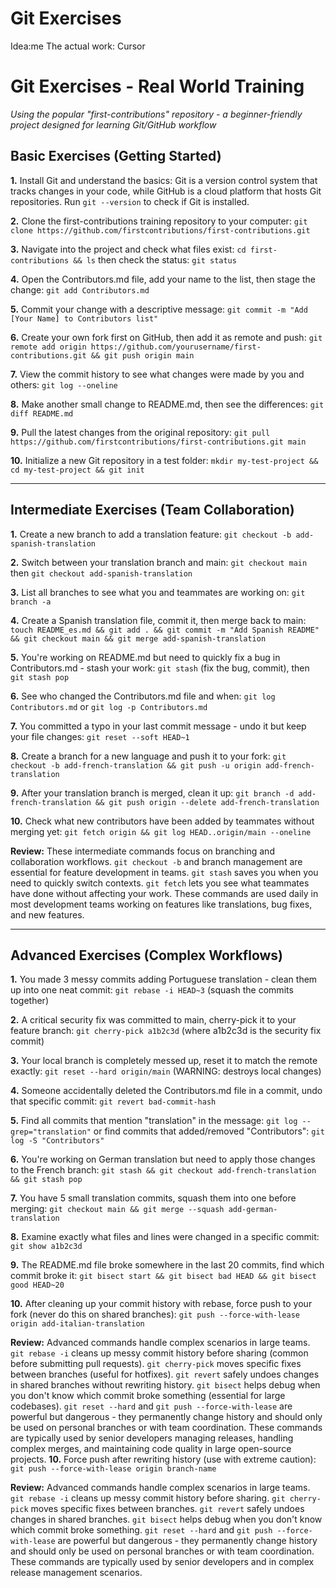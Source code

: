 # Git Exercises

Idea:me 
The actual work: Cursor
# Git Exercises - Real World Training

*Using the popular "first-contributions" repository - a beginner-friendly project designed for learning Git/GitHub workflow*

## Basic Exercises (Getting Started)

**1.** Install Git and understand the basics: Git is a version control system that tracks changes in your code, while GitHub is a cloud platform that hosts Git repositories. Run `git --version` to check if Git is installed.

**2.** Clone the first-contributions training repository to your computer: `git clone https://github.com/firstcontributions/first-contributions.git`

**3.** Navigate into the project and check what files exist: `cd first-contributions && ls` then check the status: `git status`

**4.** Open the Contributors.md file, add your name to the list, then stage the change: `git add Contributors.md`

**5.** Commit your change with a descriptive message: `git commit -m "Add [Your Name] to Contributors list"`

**6.** Create your own fork first on GitHub, then add it as remote and push: `git remote add origin https://github.com/yourusername/first-contributions.git && git push origin main`

**7.** View the commit history to see what changes were made by you and others: `git log --oneline`

**8.** Make another small change to README.md, then see the differences: `git diff README.md`

**9.** Pull the latest changes from the original repository: `git pull https://github.com/firstcontributions/first-contributions.git main`

**10.** Initialize a new Git repository in a test folder: `mkdir my-test-project && cd my-test-project && git init`

---

## Intermediate Exercises (Team Collaboration)

**1.** Create a new branch to add a translation feature: `git checkout -b add-spanish-translation`

**2.** Switch between your translation branch and main: `git checkout main` then `git checkout add-spanish-translation`

**3.** List all branches to see what you and teammates are working on: `git branch -a`

**4.** Create a Spanish translation file, commit it, then merge back to main: `touch README_es.md && git add . && git commit -m "Add Spanish README" && git checkout main && git merge add-spanish-translation`

**5.** You're working on README.md but need to quickly fix a bug in Contributors.md - stash your work: `git stash` (fix the bug, commit), then `git stash pop`

**6.** See who changed the Contributors.md file and when: `git log Contributors.md` or `git log -p Contributors.md`

**7.** You committed a typo in your last commit message - undo it but keep your file changes: `git reset --soft HEAD~1`

**8.** Create a branch for a new language and push it to your fork: `git checkout -b add-french-translation && git push -u origin add-french-translation`

**9.** After your translation branch is merged, clean it up: `git branch -d add-french-translation && git push origin --delete add-french-translation`

**10.** Check what new contributors have been added by teammates without merging yet: `git fetch origin && git log HEAD..origin/main --oneline`

**Review:** These intermediate commands focus on branching and collaboration workflows. `git checkout -b` and branch management are essential for feature development in teams. `git stash` saves you when you need to quickly switch contexts. `git fetch` lets you see what teammates have done without affecting your work. These commands are used daily in most development teams working on features like translations, bug fixes, and new features.

---

## Advanced Exercises (Complex Workflows)

**1.** You made 3 messy commits adding Portuguese translation - clean them up into one neat commit: `git rebase -i HEAD~3` (squash the commits together)

**2.** A critical security fix was committed to main, cherry-pick it to your feature branch: `git cherry-pick a1b2c3d` (where a1b2c3d is the security fix commit)

**3.** Your local branch is completely messed up, reset it to match the remote exactly: `git reset --hard origin/main` (WARNING: destroys local changes)

**4.** Someone accidentally deleted the Contributors.md file in a commit, undo that specific commit: `git revert bad-commit-hash`

**5.** Find all commits that mention "translation" in the message: `git log --grep="translation"` or find commits that added/removed "Contributors": `git log -S "Contributors"`

**6.** You're working on German translation but need to apply those changes to the French branch: `git stash && git checkout add-french-translation && git stash pop`

**7.** You have 5 small translation commits, squash them into one before merging: `git checkout main && git merge --squash add-german-translation`

**8.** Examine exactly what files and lines were changed in a specific commit: `git show a1b2c3d`

**9.** The README.md file broke somewhere in the last 20 commits, find which commit broke it: `git bisect start && git bisect bad HEAD && git bisect good HEAD~20`

**10.** After cleaning up your commit history with rebase, force push to your fork (never do this on shared branches): `git push --force-with-lease origin add-italian-translation`

**Review:** Advanced commands handle complex scenarios in large teams. `git rebase -i` cleans up messy commit history before sharing (common before submitting pull requests). `git cherry-pick` moves specific fixes between branches (useful for hotfixes). `git revert` safely undoes changes in shared branches without rewriting history. `git bisect` helps debug when you don't know which commit broke something (essential for large codebases). `git reset --hard` and `git push --force-with-lease` are powerful but dangerous - they permanently change history and should only be used on personal branches or with team coordination. These commands are typically used by senior developers managing releases, handling complex merges, and maintaining code quality in large open-source projects.
**10.** Force push after rewriting history (use with extreme caution): `git push --force-with-lease origin branch-name`

**Review:** Advanced commands handle complex scenarios in large teams. `git rebase -i` cleans up messy commit history before sharing. `git cherry-pick` moves specific fixes between branches. `git revert` safely undoes changes in shared branches. `git bisect` helps debug when you don't know which commit broke something. `git reset --hard` and `git push --force-with-lease` are powerful but dangerous - they permanently change history and should only be used on personal branches or with team coordination. These commands are typically used by senior developers and in complex release management scenarios.
